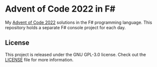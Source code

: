# Advent of Code 2022 in F#

My [Advent of Code 2022][aoc-2022] solutions in the F# programming language. This repository holds a separate F# console project for each day.

## License

This project is released under the GNU GPL-3.0 license.
Check out the [LICENSE](LICENSE) file for more information.

[aoc-2022]: https://adventofcode.com/2022
